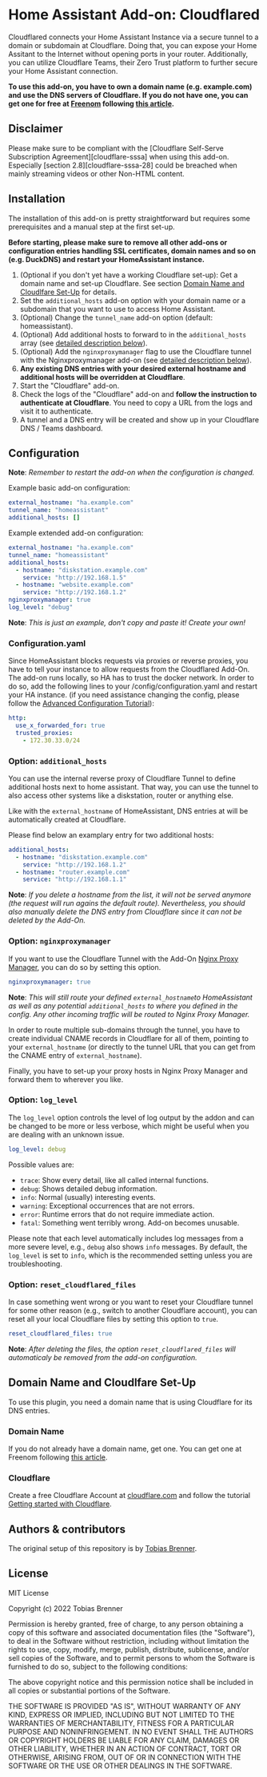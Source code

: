 # Home Assistant Add-on: Cloudflared

Cloudflared connects your Home Assistant Instance via a secure tunnel to a domain
or subdomain at Cloudflare. Doing that, you can expose your Home Assitant to the
Internet without opening ports in your router. Additionally, you can utilize
Cloudflare Teams, their Zero Trust platform to further secure your Home Assistant
connection.

**To use this add-on, you have to own a domain name (e.g. example.com) and use the
DNS servers of Cloudflare. If you do not have one, you can get one for free at
[Freenom][freenom] following [this article][domainarticle].**

## Disclaimer

Please make sure to be compliant with the
[Cloudflare Self-Serve Subscription Agreement][cloudflare-sssa] when using this
add-on. Especially [section 2.8][cloudflare-sssa-28] could be breached when
mainly streaming videos or other Non-HTML content.

## Installation

The installation of this add-on is pretty straightforward but requires some prerequisites
and a manual step at the first set-up.

**Before starting, please make sure to remove all other add-ons or configuration
entries handling SSL certificates, domain names and so on (e.g. DuckDNS) and
restart your HomeAssistant instance.**

1. (Optional if you don't yet have a working Cloudflare set-up):
   Get a domain name and set-up Cloudflare. See section
   [Domain Name and Cloudlfare Set-Up](#domain-name-and-cloudlfare-set-up) for details.
1. Set the `additional_hosts` add-on option with your domain name or a subdomain
   that you want to use to access Home Assistant.
1. (Optional) Change the `tunnel_name` add-on option (default: homeassistant).
1. (Optional) Add additional hosts to forward to in the `additional_hosts` array
   (see [detailed description below](#Option:-`additional_hosts`)).
1. (Optional) Add the `nginxproxymanager` flag to use the Cloudflare tunnel with
   the Nginxproxymanager add-on (see
   [detailed description below](#Option:-`nginxproxymanager`)).
1. **Any existing DNS entries with your desired external hostname and additional
   hosts will be overridden at Cloudflare**.
1. Start the "Cloudflare" add-on.
1. Check the logs of the "Cloudflare" add-on and **follow the instruction to authenticate
   at Cloudflare**.
   You need to copy a URL from the logs and visit it to authenticate.
1. A tunnel and a DNS entry will be created and show up in your Cloudflare DNS /
   Teams dashboard.

## Configuration

**Note**: _Remember to restart the add-on when the configuration is changed._

Example basic add-on configuration:

```yaml
external_hostname: "ha.example.com"
tunnel_name: "homeassistant"
additional_hosts: []
```

Example extended add-on configuration:

```yaml
external_hostname: "ha.example.com"
tunnel_name: "homeassistant"
additional_hosts:
  - hostname: "diskstation.example.com"
    service: "http://192.168.1.5"
  - hostname: "website.example.com"
    service: "http://192.168.1.2"
nginxproxymanager: true
log_level: "debug"
```

**Note**: _This is just an example, don't copy and paste it! Create your own!_

### Configuration.yaml

Since HomeAssistant blocks requests via proxies or reverse proxies, you have to tell
your instance to allow requests from the Cloudflared Add-On. The add-on runs locally,
so HA has to trust the docker network. In order to do so, add the following lines
to your /config/configuration.yaml and restart your HA instance.
(if you need assistance changing the config, please follow the
[Advanced Configuration Tutorial][advancedconfiguration]):

```yaml
http:
  use_x_forwarded_for: true
  trusted_proxies:
    - 172.30.33.0/24
```

### Option: `additional_hosts`

You can use the internal reverse proxy of Cloudflare Tunnel to define additional
hosts next to home assistant. That way, you can use the tunnel to also access
other systems like a diskstation, router or anything else.

Like with the `external_hostname` of HomeAssistant, DNS entries at will be
automatically created at Cloudflare.

Please find below an examplary entry for two additional hosts:

```yaml
additional_hosts:
  - hostname: "diskstation.example.com"
    service: "http://192.168.1.2"
  - hostname: "router.example.com"
    service: "http://192.168.1.1"
```

**Note**: _If you delete a hostname from the list, it will not be served
anymore (the request will run agains the default route). Nevertheless,
you should also manually delete the DNS entry from Cloudflare since it can not
be deleted by the Add-On._

### Option: `nginxproxymanager`

If you want to use the Cloudflare Tunnel with the Add-On
[Nginx Proxy Manager][nginxproxymanager], you can do so by setting this option.

```yaml
nginxproxymanager: true
```

**Note**: _This will still route your defined `external_hostname`to HomeAssistant
as well as any potential `additional_hosts` to where you defined in the config.
Any other incoming traffic will be routed to Nginx Proxy Manager._

In order to route multiple sub-domains through the tunnel, you have to create individual
CNAME records in Cloudflare for all of them, pointing to your `external_hostname`
(or directly to the tunnel URL that you can get from the CNAME entry of
`external_hostname`).

Finally, you have to set-up your proxy hosts in Nginx Proxy Manager and forward
them to wherever you like.

### Option: `log_level`

The `log_level` option controls the level of log output by the addon and can
be changed to be more or less verbose, which might be useful when you are
dealing with an unknown issue.

```yaml
log_level: debug
```

Possible values are:

- `trace`: Show every detail, like all called internal functions.
- `debug`: Shows detailed debug information.
- `info`: Normal (usually) interesting events.
- `warning`: Exceptional occurrences that are not errors.
- `error`: Runtime errors that do not require immediate action.
- `fatal`: Something went terribly wrong. Add-on becomes unusable.

Please note that each level automatically includes log messages from a
more severe level, e.g., `debug` also shows `info` messages. By default,
the `log_level` is set to `info`, which is the recommended setting unless
you are troubleshooting.

### Option: `reset_cloudflared_files`

In case something went wrong or you want to reset your Cloudflare tunnel
for some other reason (e.g., switch to another Cloudflare account), you can reset
all your local Cloudflare files by setting this option to `true`.

```yaml
reset_cloudflared_files: true
```

**Note**: _After deleting the files, the option `reset_cloudflared_files` will
automaticaly be removed from the add-on configuration._

## Domain Name and Cloudlfare Set-Up

To use this plugin, you need a domain name that is using Cloudflare for its
DNS entries.

### Domain Name

If you do not already have a domain name, get one. You can get one at Freenom
following [this article][domainarticle].

### Cloudflare

Create a free Cloudflare Account at [cloudflare.com][cloudflare] and follow
the tutorial [Getting started with Cloudflare][cloudflaretutorial].

## Authors & contributors

The original setup of this repository is by [Tobias Brenner][tobias].

## License

MIT License

Copyright (c) 2022 Tobias Brenner

Permission is hereby granted, free of charge, to any person obtaining a copy
of this software and associated documentation files (the "Software"), to deal
in the Software without restriction, including without limitation the rights
to use, copy, modify, merge, publish, distribute, sublicense, and/or sell
copies of the Software, and to permit persons to whom the Software is
furnished to do so, subject to the following conditions:

The above copyright notice and this permission notice shall be included in all
copies or substantial portions of the Software.

THE SOFTWARE IS PROVIDED "AS IS", WITHOUT WARRANTY OF ANY KIND, EXPRESS OR
IMPLIED, INCLUDING BUT NOT LIMITED TO THE WARRANTIES OF MERCHANTABILITY,
FITNESS FOR A PARTICULAR PURPOSE AND NONINFRINGEMENT. IN NO EVENT SHALL THE
AUTHORS OR COPYRIGHT HOLDERS BE LIABLE FOR ANY CLAIM, DAMAGES OR OTHER
LIABILITY, WHETHER IN AN ACTION OF CONTRACT, TORT OR OTHERWISE, ARISING FROM,
OUT OF OR IN CONNECTION WITH THE SOFTWARE OR THE USE OR OTHER DEALINGS IN THE
SOFTWARE.

[advancedconfiguration]: https://www.home-assistant.io/getting-started/configuration/
[cloudflare]: https://www.cloudflare.com/
[cloudflaretutorial]: https://support.cloudflare.com/hc/en-us/articles/360027989951-Getting-Started-with-Cloudflare
[domainarticle]: https://www.linkedin.com/pulse/what-do-domain-name-how-get-one-free-tobias-brenner?trk=public_post-content_share-article
[freenom]: https://freenom.com
[nginxproxymanager]: https://github.com/hassio-addons/addon-nginx-proxy-manager
[tobias]: https://github.com/brenner-tobias

